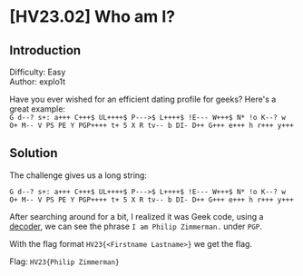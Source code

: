 # [HV23.02] Who am I?

## Introduction

Difficulty: Easy<br>
Author: explo1t

Have you ever wished for an efficient dating profile for geeks? Here's a great example:<br>
`G d--? s+: a+++ C+++$ UL++++$ P--->$ L++++$ !E--- W+++$ N* !o K--? w O+ M-- V PS PE Y PGP++++ t+ 5 X R tv-- b DI- D++ G+++ e+++ h r+++ y+++`

## Solution

The challenge gives us a long string:

`G d--? s+: a+++ C+++$ UL++++$ P--->$ L++++$ !E--- W+++$ N* !o K--? w O+ M-- V PS PE Y PGP++++ t+ 5 X R tv-- b DI- D++ G+++ e+++ h r+++ y+++`

After searching around for a bit, I realized it was Geek code, using a [decoder](https://www.dcode.fr/geek-code), we can see the phrase `I am Philip Zimmerman.` under `PGP`.

With the flag format `HV23{<Firstname Lastname>}` we get the flag.

Flag: `HV23{Philip Zimmerman}`